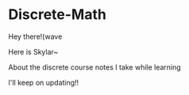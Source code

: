 # Discrete-Math

Hey there!(wave 

Here is Skylar~

About the discrete course notes I take while learning

I'll keep on updating!!
